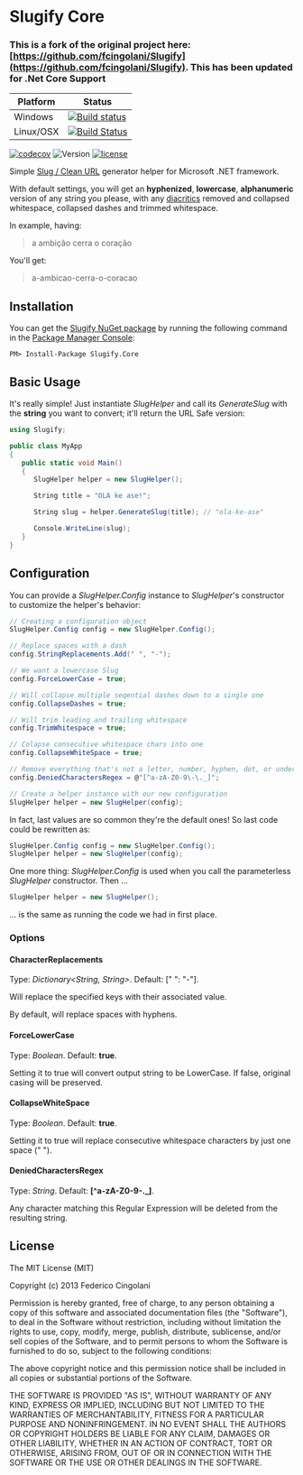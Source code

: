 Slugify Core
=======

### This is a fork of the original project here: [https://github.com/fcingolani/Slugify](https://github.com/fcingolani/Slugify). This has been updated for .Net Core Support

| Platform | Status|
|---------|-------|
|Windows  | [![Build status](https://img.shields.io/appveyor/ci/soda-digital/slugify.svg?maxAge=2000)](https://ci.appveyor.com/project/Soda-Digital/slugify) |
|Linux/OSX| [![Build Status](https://img.shields.io/travis/ctolkien/Slugify.svg?maxAge=2000)](https://travis-ci.org/ctolkien/Slugify) |

[![codecov](https://codecov.io/gh/ctolkien/Slugify/branch/master/graph/badge.svg)](https://codecov.io/gh/ctolkien/Slugify)
![Version](https://img.shields.io/nuget/v/slugify.core.svg?maxAge=2000)
[![license](https://img.shields.io/github/license/ctolkien/Slugify.svg?maxAge=2592000)]()

Simple [Slug / Clean URL](http://en.wikipedia.org/wiki/Slug_%28web_publishing%29#Slug) generator helper for Microsoft .NET framework.

With default settings, you will get an **hyphenized**, **lowercase**, **alphanumeric** version of any string you please, with any [diacritics](http://en.wikipedia.org/wiki/Diacritic) removed and collapsed whitespace, collapsed dashes and trimmed whitespace.

In example, having:

> a ambição cerra o coração

You'll get:

> a-ambicao-cerra-o-coracao

Installation
------------

You can get the [Slugify NuGet package](https://www.nuget.org/packages/Slugify.Core/) by running the following command in the [Package Manager Console](http://docs.nuget.org/docs/start-here/using-the-package-manager-console):

```
PM> Install-Package Slugify.Core
```


Basic Usage
-----------

It's really simple! Just instantiate _SlugHelper_ and call its _GenerateSlug_ with the **string** you want to convert; it'll return the URL Safe version:


```csharp
using Slugify;

public class MyApp
{
   public static void Main()
   {
      SlugHelper helper = new SlugHelper();

      String title = "OLA ke ase!";

      String slug = helper.GenerateSlug(title); // "ola-ke-ase"

      Console.WriteLine(slug);
   }
}

```

Configuration
-------------

You can provide a _SlugHelper.Config_ instance to _SlugHelper_'s constructor to customize the helper's behavior:

```csharp
// Creating a configuration object
SlugHelper.Config config = new SlugHelper.Config();

// Replace spaces with a dash
config.StringReplacements.Add(" ", "-");

// We want a lowercase Slug
config.ForceLowerCase = true;

// Will collapse multiple seqential dashes down to a single one
config.CollapseDashes = true;

// Will trim leading and trailing whitespace
config.TrimWhitespace = true;

// Colapse consecutive whitespace chars into one
config.CollapseWhiteSpace = true;

// Remove everything that's not a letter, number, hyphen, dot, or underscore
config.DeniedCharactersRegex = @"[^a-zA-Z0-9\-\._]";

// Create a helper instance with our new configuration
SlugHelper helper = new SlugHelper(config);
```

In fact, last values are so common they're the default ones! So last code could be rewritten as:

```csharp
SlugHelper.Config config = new SlugHelper.Config();
SlugHelper helper = new SlugHelper(config);
```

One more thing: _SlugHelper.Config_ is used when you call the parameterless _SlugHelper_ constructor. Then ...

```csharp
SlugHelper helper = new SlugHelper();
```

... is the same as running the code we had in first place.

### Options

#### CharacterReplacements

Type: _Dictionary&lt;String, String&gt;_. Default: [" ": "-"].

Will replace the specified keys with their associated value.

By default, will replace spaces with hyphens.

#### ForceLowerCase

Type: _Boolean_. Default: **true**.

Setting it to true will convert output string to be LowerCase. If false, original casing will be preserved.

#### CollapseWhiteSpace

Type: _Boolean_. Default: **true**.

Setting it to true will replace consecutive whitespace characters by just one space (" ").

#### DeniedCharactersRegex

Type: _String_. Default: **[^a-zA-Z0-9\-\._]**.

Any character matching this Regular Expression will be deleted from the resulting string.

License
-------

The MIT License (MIT)

Copyright (c) 2013 Federico Cingolani

Permission is hereby granted, free of charge, to any person obtaining a copy
of this software and associated documentation files (the "Software"), to deal
in the Software without restriction, including without limitation the rights
to use, copy, modify, merge, publish, distribute, sublicense, and/or sell
copies of the Software, and to permit persons to whom the Software is
furnished to do so, subject to the following conditions:

The above copyright notice and this permission notice shall be included in
all copies or substantial portions of the Software.

THE SOFTWARE IS PROVIDED "AS IS", WITHOUT WARRANTY OF ANY KIND, EXPRESS OR
IMPLIED, INCLUDING BUT NOT LIMITED TO THE WARRANTIES OF MERCHANTABILITY,
FITNESS FOR A PARTICULAR PURPOSE AND NONINFRINGEMENT. IN NO EVENT SHALL THE
AUTHORS OR COPYRIGHT HOLDERS BE LIABLE FOR ANY CLAIM, DAMAGES OR OTHER
LIABILITY, WHETHER IN AN ACTION OF CONTRACT, TORT OR OTHERWISE, ARISING FROM,
OUT OF OR IN CONNECTION WITH THE SOFTWARE OR THE USE OR OTHER DEALINGS IN
THE SOFTWARE.
